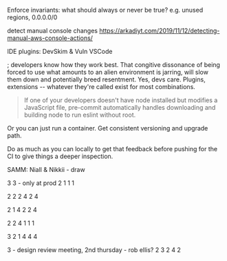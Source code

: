 <!--


{{< quote text="" author="" >}}


Have no fear of perfection, you’ll never reach it. Salvador Dali
I have made this letter longer than usual because I lack the time to make it shorter. Blaise Pascal
"Code never lies, comments sometimes do." — Ron Jeffries
There is nothing so useless as doing efficiently that which should not be done at all. Peter Drucker

<feat> no longer makes sense to me at a commit level - branch level, people get worried about inferred git flow

{{< quote text="Culture is what people do when no one is looking." author="Herb Kelleher" >}}
Southwest Airlines

* containerised buildchain
{{< quote text="There's a way to do it better -- find it." author="Thomas A. Edison" >}}

Different version of npm ci & local

New post: I've had to start over more than once when something I thought was under version control actually wasn't.

* makepacks - rename (makeops) (http://makepack.sourceforge.net/)
"It Looks Like You're Doing DevOps"
{{< quote text="Progress isn't made by early risers. It's made by lazy men trying to find easier ways to do something." author="Robert A. Heinlein" >}}


The answers are all out there, we just need to ask the right questions.
Oscar Wilde

“When ever I get the urge to write, I lie down and it usually passes.”
― Mark Twain

I wish I could write. I get these ideas but I never seem to be able to put them in words.
F. Scott Fitzgerald

* automated automation (cookie cutter & MakeOps subtree)

(Copy, paste, tweak, before you know it, multiple projects that are all just slightly different.)
{{< quote text="Iteration, like friction, is likely to generate heat instead of progress." author="George Eliot" >}}

Paved roads, developer adoption:
{{< quote text="The road to hell is paved with good intentions" author="<cite>A Hand-book of Proverbs</cite>, Henry G. Bohn" >}}

* CI & CD sitting in a tree
* need to know (config management & confd)
* provenance / software bill of materials
* semver & semantic release / everything's a feature
* code reviews



{{< quote text="The trouble with being punctual is that nobody's there to appreciate it." author="Franklin P. Jones" >}}

Zero Trust architectures:
{{< quote text="I trust no one, not even myself." author="Joseph Stalin" >}}

 - base images using Skopeo, cascading rebuilds

* blog build process
-->

Enforce invariants: what should always or never be true?
e.g. unused regions, 0.0.0.0/0

detect manual console changes
https://arkadiyt.com/2019/11/12/detecting-manual-aws-console-actions/

IDE plugins: DevSkim & Vuln VSCode


; developers know how they work best. That congitive dissonance of being forced to use what amounts to an alien environment is jarring, will slow them down and potentially breed resentment. Yes, devs care. Plugins, extensions -- whatever they're called exist for most combinations.



> If one of your developers doesn't have node installed but modifies a JavaScript file, pre-commit automatically handles downloading and building node to run eslint without root.

Or you can just run a container. Get consistent versioning and upgrade path.

Do as much as you can locally to get that feedback before pushing for the CI to give things a deeper inspection.
<!--

Scaled security
Mindset:
automate and streamline
guardrails not gatekeepers
high signal low noise tooling
get adopting by making the new way better than before
enforce wrappers so that the secure way is now the default
minimise friction, fit with existing tools & workflows
self-service
not individual bug squashing but removing entire classes of bugs
secure defaults
paved roads (Netflix) for secrets, auth, encryption
taxonomy -- not checklist
automated SOC runbooks
automated least privilege (Policy Sentry & RepoKid) -->



SAMM: Niall & Nikkii - draw

3
3 - only at prod
2
1
1
1

2
2
2
4
2
4

2
1
4
2
2
4

2
2
4
1
1
1

3
2
1
4
4
4

3 - design review meeting, 2nd thursday - rob ellis?
2
3
2
4
2




